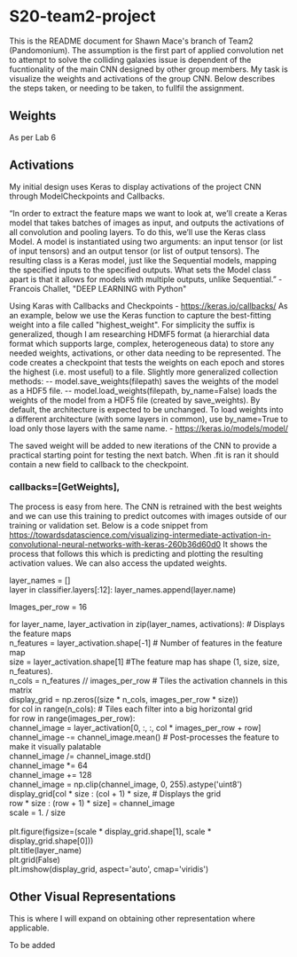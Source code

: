 # S20-team2-project

This is the README document for Shawn Mace's branch of Team2 (Pandomonium). The assumption is the first part of applied convolution net to attempt to solve the colliding galaxies issue is dependent of the fucntionality of the main CNN designed by other group members. My task is visualize the weights and activations of the group CNN. Below describes the steps taken, or needing to be taken, to fullfil the assignment.

## Weights
As per Lab 6

## Activations
My initial design uses Keras to display activations of the project CNN through ModelCheckpoints and Callbacks.

“In order to extract the feature maps we want to look at, we’ll create a Keras model that takes batches of images as input, and outputs the activations of all convolution and pooling layers. To do this, we’ll use the Keras class Model. A model is instantiated using two arguments: an input tensor (or list of input tensors) and an output tensor (or list of output tensors). The resulting class is a Keras model, just like the Sequential models, mapping the specified inputs to the specified outputs. What sets the Model class apart is that it allows for models with multiple outputs, unlike Sequential.” - Francois Challet, "DEEP LEARNING with Python"

Using Karas with Callbacks and Checkpoints - https://keras.io/callbacks/
As an example, below we use the Keras function to capture the best-fitting weight into a file called "highest_weight". For simplicity the suffix is generalized, though I am researching HDMF5 format (a hierarchial data format which supports large, complex, heterogeneous data) to store any needed weights, activations, or other data needing to be represented. The code creates a checkpoint that tests the weights on each epoch and stores the highest (i.e. most useful) to a file.
Slightly more generalized collection methods:
-- model.save_weights(filepath) saves the weights of the model as a HDF5 file.
-- model.load_weights(filepath, by_name=False) loads the weights of the model from a HDF5 file (created by save_weights). By default, the architecture is expected to be unchanged. To load weights into a different architecture (with some layers in common), use by_name=True to load only those layers with the same name. - https://keras.io/models/model/

The saved weight will be added to new iterations of the CNN to provide a practical starting point for testing the next batch. When .fit is ran it should contain a new field to callback to the checkpoint.

### callbacks=[GetWeights],

The process is easy from here. The CNN is retrained with the best weights and we can use this training to predict outcomes with images outside of our training or validation set. Below is a code snippet from https://towardsdatascience.com/visualizing-intermediate-activation-in-convolutional-neural-networks-with-keras-260b36d60d0
It shows the process that follows this which is predicting and plotting the resulting activation values. We can also access the updated weights.

layer_names = [] <br>
layer in classifier.layers[:12]: layer_names.append(layer.name) 

Images_per_row = 16

for layer_name, layer_activation in zip(layer_names, activations): # Displays the feature maps <br>
  n_features = layer_activation.shape[-1] # Number of features in the feature map <br>
  size = layer_activation.shape[1] #The feature map has shape (1, size, size, n_features). <br>
   n_cols = n_features // images_per_row # Tiles the activation channels in this matrix <br>
   display_grid = np.zeros((size * n_cols, images_per_row * size)) <br>
   for col in range(n_cols): # Tiles each filter into a big horizontal grid <br>
      for row in range(images_per_row): <br>
          channel_image = layer_activation[0, :, :, col * images_per_row + row] <br>
          channel_image -= channel_image.mean() # Post-processes the feature to make it visually palatable <br>
          channel_image /= channel_image.std() <br>
          channel_image *= 64 <br>
          channel_image += 128 <br>
          channel_image = np.clip(channel_image, 0, 255).astype('uint8') <br>
          display_grid[col * size : (col + 1) * size, # Displays the grid <br>
              row * size : (row + 1) * size] = channel_image <br>
          scale = 1. / size <br>
          <br>
   plt.figure(figsize=(scale * display_grid.shape[1], scale * display_grid.shape[0])) <br>
   plt.title(layer_name) <br>
   plt.grid(False) <br>
   plt.imshow(display_grid, aspect='auto', cmap='viridis')<br>

## Other Visual Representations
This is where I will expand on obtaining other representation where applicable.

To be added
